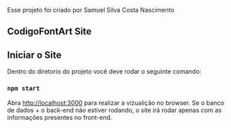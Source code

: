 Esse projeto foi criado por Samuel Silva Costa Nascimento

## CodigoFontArt Site

## Iniciar o Site

Dentro do diretorio do projeto você deve rodar o seguinte comando:

### `npm start`

Abra [http://localhost:3000](http://localhost:3000) para realizar a vizualição no browser.
Se o banco de dados + o back-end não estiver rodando, o site irá rodar apenas com as informações presentes no front-end.
